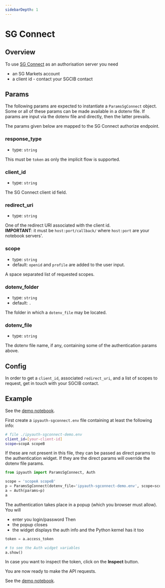 ```yaml
---
sidebarDepth: 1
---
```



# SG Connect

## Overview

To use [SG Connect](https://auth0.com/) as an authorisation server you need
+ an SG Markets account
+ a client id - contact your SGCIB contact


## Params

The following params are expected to instantiate a `ParamsSgConnect` object. Some or all of these params can be made available in a dotenv file. If params are input via the dotenv file and directly, then the latter prevails. 

The params given below are mapped to the SG Connect authorize endpoint.

### response_type

+ type: `string`

This must be `token` as only the implicit flow is supported.

### client_id

+ type: `string`

The SG Connect client id field.

### redirect_uri

+ type: `string`

One of the redirect URI associated with the client id.  
**IMPORTANT**: it must be `host:port/callback/` where `host:port` are your notebook servers'.

### scope

+ type: `string`
+ default: `openid` and `profile` are added to the user input.

A space separated list of requested scopes.

### dotenv_folder

+ type: `string`
+ default: `.`

The folder in which a `dotenv_file` may be located.

### dotenv_file

+ type: `string`

The dotenv file name, if any, containing some of the authentication params above.



## Config

In order to get a `client_id`, associated `redirect_uri`, and a list of scopes to request, get in touch with your SGCIB contact.

## Example

See the [demo notebook](https://nbviewer.jupyter.org/urls/gitlab.com/oscar6echo/ipyauth/raw/master/notebooks/demo-ipyauth-sgconnect.ipynb).  

First create a `ipyauth-sgconnect.env` file containing at least the following info:

```bash
# file ./ipyauth-sgconnect-demo.env
client_id=[your-client-id]
scope=scopA scopeB
```

If these are not present in this file, they can be passed as direct params to the authentication widget. If they are the direct params will override the dotenv file params.

```python
from ipyauth import ParamsSgConnect, Auth

scope = 'scopeA scopeB'
p = ParamsSgConnect(dotenv_file='ipyauth-sgconnect-demo.env', scope=scope)
a = Auth(params=p)
a
```

The authentication takes place in a popup (which you browser must allow).  
You will
+ enter you login/password
Then
+ the popup closes
+ the widget displays the auth info and the Python kernel has it too

```python
token = a.access_token

# to see the Auth widget variables
a.show()
```

In case you want to inspect the token, click on the **Inspect** button.

You are now ready to make the API requests. 

See the [demo notebook](https://nbviewer.jupyter.org/urls/gitlab.com/oscar6echo/ipyauth/raw/master/notebooks/demo-ipyauth-sgconnect.ipynb).

